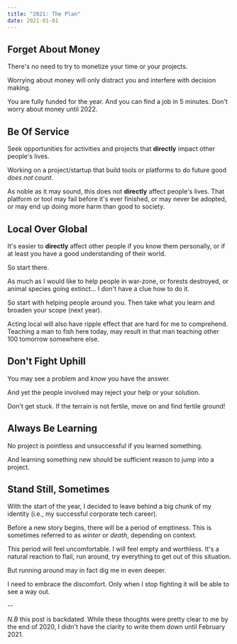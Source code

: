 ```yaml
---
title: "2021: The Plan"
date: 2021-01-01
---
```


## Forget About Money

There's no need to try to monetize your time or your projects.

Worrying about money will only distract you and interfere with decision making.

You are fully funded for the year. And you can find a job in 5 minutes.
Don't worry about money until 2022.


## Be Of Service

Seek opportunities for activities and projects that **directly** impact other people's lives.

Working on a project/startup that build tools or platforms to do future good *does not count*.

As noble as it may sound, this does not **directly** affect people's lives.
That platform or tool may fail before it's ever finished, or may never be adopted, or may end up doing more harm than good to society.


## Local Over Global

It's easier to **directly** affect other people if you know them personally, or if at least you have a good understanding of their world.

So start there.

As much as I would like to help people in war-zone, or forests destroyed, or animal species going extinct... I don't have a clue how to do it.

So start with helping people around you.
Then take what you learn and broaden your scope (next year).

Acting local will also have ripple effect that are hard for me to comprehend.
Teaching a man to fish here today, may result in that man teaching other 100 tomorrow somewhere else.


## Don't Fight Uphill

You may see a problem and *know* you have the answer.

And yet the people involved may reject your help or your solution.

Don't get stuck. If the terrain is not fertile, move on and find fertile ground!


## Always Be Learning

No project is pointless and unsuccessful if you learned something.

And learning something new should be sufficient reason to jump into a project.


## Stand Still, Sometimes

With the start of the year, I decided to leave behind a big chunk of my identity (i.e., my successful corporate tech career).

Before a new story begins, there will be a period of emptiness.
This is sometimes referred to as *winter* or *death*, depending on context.

This period will feel uncomfortable. I will feel empty and worthless.
It's a natural reaction to flail, run around, try everything to get out of this situation.

But running around may in fact dig me in even deeper.

I need to embrace the discomfort. Only when I stop fighting it will be able to see a way out.

--

*N.B* this post is backdated. While these thoughts were pretty clear to me by the end of 2020, I didn't have the clarity to write them down until February 2021.
